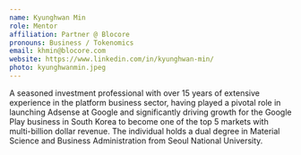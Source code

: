 ```yaml
---
name: Kyunghwan Min
role: Mentor
affiliation: Partner @ Blocore
pronouns: Business / Tokenomics
email: khmin@blocore.com
website: https://www.linkedin.com/in/kyunghwan-min/
photo: kyunghwanmin.jpeg
---
```


A seasoned investment professional with over 15 years of extensive experience in the platform business sector, having played a pivotal role in launching Adsense at Google and significantly driving growth for the Google Play business in South Korea to become one of the top 5 markets with multi-billion dollar revenue. The individual holds a dual degree in Material Science and Business Administration from Seoul National University.
